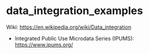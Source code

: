 # data_integration_examples
Wiki: https://en.wikipedia.org/wiki/Data_integration

* Integrated Public Use Microdata Series (IPUMS): https://www.ipums.org/

